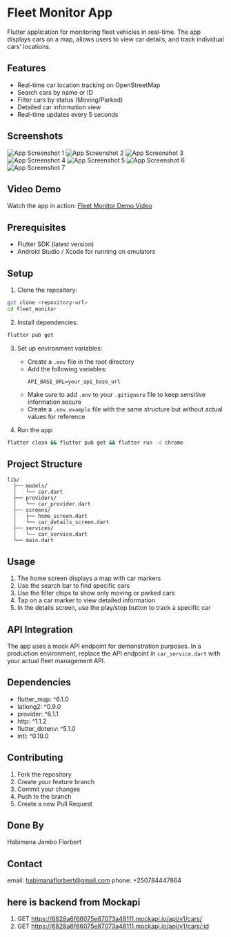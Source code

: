 # Fleet Monitor App

Flutter application for monitoring fleet vehicles in real-time. The app displays cars on a map, allows users to view car details, and track individual cars' locations.

## Features

- Real-time car location tracking on OpenStreetMap
- Search cars by name or ID
- Filter cars by status (Moving/Parked)
- Detailed car information view
- Real-time updates every 5 seconds

## Screenshots

![App Screenshot 1](fleet_move/Screenshot%202025-05-18%20at%2011.56.04.png)
![App Screenshot 2](fleet_move/Screenshot%202025-05-18%20at%2011.56.13.png)
![App Screenshot 3](fleet_move/Screenshot%202025-05-18%20at%2011.56.24.png)
![App Screenshot 4](fleet_move/Screenshot%202025-05-18%20at%2011.56.43.png)
![App Screenshot 5](fleet_move/Screenshot%202025-05-18%20at%2011.56.58.png)
![App Screenshot 6](fleet_move/Screenshot%202025-05-18%20at%2011.57.11.png)
![App Screenshot 7](fleet_move/Screenshot%202025-05-18%20at%2011.57.23.png)

## Video Demo
Watch the app in action: [Fleet Monitor Demo Video](https://drive.google.com/drive/folders/1xvBY4Ene9iM-mcS-3xKg_ZNkZ8WAuLpC?usp=sharing)

## Prerequisites

- Flutter SDK (latest version)
- Android Studio / Xcode for running on emulators

## Setup

1. Clone the repository:
```bash
git clone <repository-url>
cd fleet_monitor
```

2. Install dependencies:
```bash
flutter pub get
```

3. Set up environment variables:
   - Create a `.env` file in the root directory
   - Add the following variables:
     ```
     API_BASE_URL=your_api_base_url
     ```
   - Make sure to add `.env` to your `.gitignore` file to keep sensitive information secure
   - Create a `.env.example` file with the same structure but without actual values for reference

4. Run the app:
```bash
flutter clean && flutter pub get && flutter run -d chrome
```

## Project Structure

```
lib/
  ├── models/
  │   └── car.dart
  ├── providers/
  │   └── car_provider.dart
  ├── screens/
  │   ├── home_screen.dart
  │   └── car_details_screen.dart
  ├── services/
  │   └── car_service.dart
  └── main.dart
```

## Usage

1. The home screen displays a map with car markers
2. Use the search bar to find specific cars
3. Use the filter chips to show only moving or parked cars
4. Tap on a car marker to view detailed information
5. In the details screen, use the play/stop button to track a specific car

## API Integration

The app uses a mock API endpoint for demonstration purposes. In a production environment, replace the API endpoint in `car_service.dart` with your actual fleet management API.

## Dependencies

- flutter_map: ^6.1.0
- latlong2: ^0.9.0
- provider: ^6.1.1
- http: ^1.1.2
- flutter_dotenv: ^5.1.0
- intl: ^0.19.0

## Contributing

1. Fork the repository
2. Create your feature branch
3. Commit your changes
4. Push to the branch
5. Create a new Pull Request

## Done By 
Habimana Jambo Florbert
## Contact
email: habimanaflorbert@gmail.com
phone: +250784447864


## here is backend from Mockapi
1. GET https://6828a6f66075e87073a48111.mockapi.io/api/v1/cars/
2. GET https://6828a6f66075e87073a48111.mockapi.io/api/v1/cars/:id